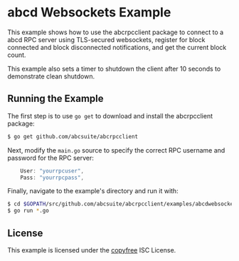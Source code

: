 abcd Websockets Example
=======================

This example shows how to use the abcrpcclient package to connect to a abcd
RPC server using TLS-secured websockets, register for block connected and block
disconnected notifications, and get the current block count.

This example also sets a timer to shutdown the client after 10 seconds to
demonstrate clean shutdown.

## Running the Example

The first step is to use `go get` to download and install the abcrpcclient
package:

```bash
$ go get github.com/abcsuite/abcrpcclient
```

Next, modify the `main.go` source to specify the correct RPC username and
password for the RPC server:

```Go
	User: "yourrpcuser",
	Pass: "yourrpcpass",
```

Finally, navigate to the example's directory and run it with:

```bash
$ cd $GOPATH/src/github.com/abcsuite/abcrpcclient/examples/abcdwebsockets
$ go run *.go
```

## License

This example is licensed under the [copyfree](http://copyfree.org) ISC License.
